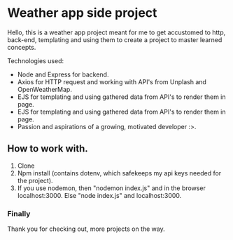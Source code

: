 <h1> Weather app side project </h1>

Hello, this is a weather app project meant for me to get accustomed to http, back-end, templating and using them to create a project to master learned concepts. 

Technologies used:
<ul>
    <li>Node and Express for backend.</li>
    <li>Axios for HTTP request and working with API's from Unplash and OpenWeatherMap.</li>
    <li>EJS for templating and using gathered data from API's to render them in page.</li>
    <li>EJS for templating and using gathered data from API's to render them in page.</li>
    <li>Passion and aspirations of a growing, motivated developer :>.</li>
</ul>

<h2>How to work with.</h2>

1. Clone
2. Npm install (contains dotenv, which safekeeps my api keys needed for the project).
3. If you use nodemon, then "nodemon index.js" and in the browser localhost:3000. Else "node index.js" and localhost:3000.

<h3>Finally</h3>

Thank you for checking out, more projects on the way.